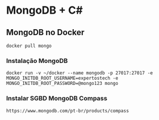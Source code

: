 # MongoDB + C#

## MongoDB no Docker
```
docker pull mongo
```
### Instalação MongoDB
```
docker run -v ~/docker --name mongodb -p 27017:27017 -e MONGO_INITDB_ROOT_USERNAME=expertostech -e MONGO_INITDB_ROOT_PASSWORD=@mongo123 mongo
```
### Instalar SGBD MongoDB Compass
```
https://www.mongodb.com/pt-br/products/compass
```